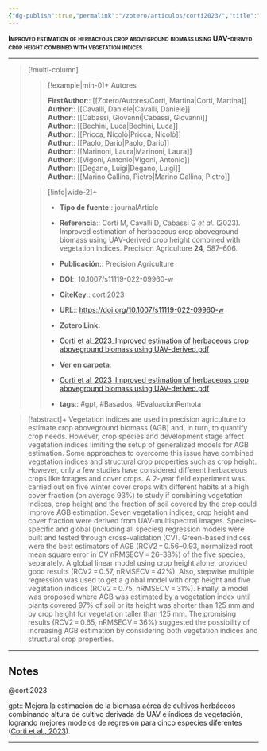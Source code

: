 ```yaml
---
{"dg-publish":true,"permalink":"/zotero/articulos/corti2023/","title":"Improved estimation of herbaceous crop aboveground biomass using UAV-derived crop height combined with vegetation indices","tags":["#zotero"]}
---
```



<span style="font-variant:small-caps; font-weight: bold;">Improved estimation of herbaceous crop aboveground biomass using UAV-derived crop height combined with vegetation indices</span>

---


> [!multi-column]
>
>> [!example|min-0]+ Autores
>> 
>> **FirstAuthor**:: [[Zotero/Autores/Corti, Martina\|Corti, Martina]]  
>> **Author**:: [[Cavalli, Daniele\|Cavalli, Daniele]]  
>> **Author**:: [[Cabassi, Giovanni\|Cabassi, Giovanni]]  
>> **Author**:: [[Bechini, Luca\|Bechini, Luca]]  
>> **Author**:: [[Pricca, Nicolò\|Pricca, Nicolò]]  
>> **Author**:: [[Paolo, Dario\|Paolo, Dario]]  
>> **Author**:: [[Marinoni, Laura\|Marinoni, Laura]]  
>> **Author**:: [[Vigoni, Antonio\|Vigoni, Antonio]]  
>> **Author**:: [[Degano, Luigi\|Degano, Luigi]]  
>> **Author**:: [[Marino Gallina, Pietro\|Marino Gallina, Pietro]]  
 >
>
>> [!info|wide-2]+
>>
>> - **Tipo de fuente**:: journalArticle
>> - **Referencia**:: Corti M, Cavalli D, Cabassi G _et al._ (2023). Improved estimation of herbaceous crop aboveground biomass using UAV-derived crop height combined with vegetation indices. Precision Agriculture **24**, 587–606.
>> - **Publicación**:: Precision Agriculture
>> - **DOI**:: 10.1007/s11119-022-09960-w
>> - **CiteKey**:: corti2023
>> - **URL**:: https://doi.org/10.1007/s11119-022-09960-w
>> - **Zotero Link:** 
>> - [Corti et al_2023_Improved estimation of herbaceous crop aboveground biomass using UAV-derived.pdf](zotero://select/library/items/8VISIW9L)
>>
>> - **Ver en carpeta**: 
>> - [Corti et al_2023_Improved estimation of herbaceous crop aboveground biomass using UAV-derived.pdf](file://J:\OneDrive\Articulos\Corti%20et%20al_2023_Improved%20estimation%20of%20herbaceous%20crop%20aboveground%20biomass%20using%20UAV-derived.pdf)
>> - **tags**:: #gpt, #Basados, #EvaluacionRemota



> [!abstract]+ 
>Vegetation indices are used in precision agriculture to estimate crop aboveground biomass (AGB) and, in turn, to quantify crop needs. However, crop species and development stage affect vegetation indices limiting the setup of generalized models for AGB estimation. Some approaches to overcome this issue have combined vegetation indices and structural crop properties such as crop height. However, only a few studies have considered different herbaceous crops like forages and cover crops. A 2-year field experiment was carried out on five winter cover crops with different habits at a high cover fraction (on average 93%) to study if combining vegetation indices, crop height and the fraction of soil covered by the crop could improve AGB estimation. Seven vegetation indices, crop height and cover fraction were derived from UAV-multispectral images. Species-specific and global (including all species) regression models were built and tested through cross-validation (CV). Green-based indices were the best estimators of AGB (RCV2 = 0.56–0.93, normalized root mean square error in CV nRMSECV = 26–38%) of the five species, separately. A global linear model using crop height alone, provided good results (RCV2 = 0.57, nRMSECV = 42%). Also, stepwise multiple regression was used to get a global model with crop height and five vegetation indices (RCV2 = 0.75, nRMSECV = 31%). Finally, a model was proposed where AGB was estimated by a vegetation index until plants covered 97% of soil or its height was shorter than 125 mm and by crop height for vegetation taller than 125 mm. The promising results (RCV2 = 0.65, nRMSECV = 36%) suggested the possibility of increasing AGB estimation by considering both vegetation indices and structural crop properties.


--- 

## Notes

@corti2023

gpt:: Mejora la estimación de la biomasa aérea de cultivos herbáceos combinando altura de cultivo derivada de UAV e índices de vegetación, logrando mejores modelos de regresión para cinco especies diferentes ([Corti et al., 2023](zotero://select/library/items/QA2LMQ94)).






---







